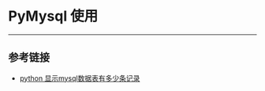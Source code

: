 # PyMysql 使用
***

## 参考链接
- [python 显示mysql数据表有多少条记录](https://blog.csdn.net/weixin_44357869/article/details/90338893)